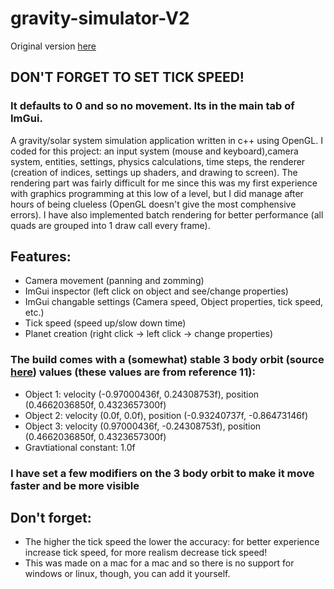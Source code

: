 # gravity-simulator-V2
Original version [here](https://github.com/BoogeyMan24/gravity-simulator-V1)
## DON'T FORGET TO SET TICK SPEED!
### It defaults to 0 and so no movement. Its in the main tab of ImGui.

A gravity/solar system simulation application written in c++ using OpenGL. I coded for this project: an input system (mouse and keyboard),camera system, entities, settings, physics calculations, time steps, the renderer (creation of indices, settings up shaders, and drawing to screen). The rendering part was fairly difficult for me since this was my first experience with graphics programming at this low of a level, but I did manage after hours of being clueless (OpenGL doesn't give the most comphensive errors). I have also implemented batch rendering for better performance (all quads are grouped into 1 draw call every frame).

## Features:
 - Camera movement (panning and zomming)
 - ImGui inspector (left click on object and see/change properties)
 - ImGui changable settings (Camera speed, Object properties, tick speed, etc.)
 - Tick speed (speed up/slow down time)
 - Planet creation (right click -> left click -> change properties)

### The build comes with a (somewhat) stable 3 body orbit (source [here](https://en.wikipedia.org/wiki/Three-body_problem)) values (these values are from reference 11):
 - Object 1: velocity (-0.97000436f, 0.24308753f), position (0.4662036850f, 0.4323657300f)
 - Object 2: velocity (0.0f, 0.0f), position (-0.93240737f, -0.86473146f)
 - Object 3: velocity (0.97000436f, -0.24308753f), position (0.4662036850f, 0.4323657300f)
 - Gravtiational constant: 1.0f

### I have set a few modifiers on the 3 body orbit to make it move faster and be more visible

## Don't forget:
 - The higher the tick speed the lower the accuracy: for better experience increase tick speed, for more realism decrease tick speed!
 - This was made on a mac for a mac and so there is no support for windows or linux, though, you can add it yourself.